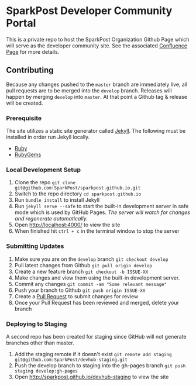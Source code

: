 # SparkPost Developer Community Portal
This is a private repo to host the SparkPost Organization Github Page which will serve as the developer community site.
See the associated [Confluence Page](https://confluence.int.messagesystems.com/display/DEVRELATIONS/SparkPost+Developer+Community+Portal) for more details.

## Contributing
Because any changes pushed to the `master` branch are immediately live, all pull requests are to be merged into the `develop` branch. Releases will happen by merging `develop` into `master`. At that point a Github tag & release will be created.

### Prerequisite
The site utilizes a static site generator called [Jekyll](http://jekyllrb.com/).
The following must be installed in order run Jekyll locally.
- [Ruby](http://www.ruby-lang.org/en/downloads/)
- [RubyGems](http://rubygems.org/pages/download)

### Local Development Setup
1. Clone the repo `git clone git@github.com:SparkPost/sparkpost.github.io.git`
2. Switch to the repo directory `cd sparkpost.github.io`
3. Run `bundle install` to install Jekyll
4. Run `jekyll serve --safe` to start the built-in development server in safe mode which is used by GitHub Pages. *The server will watch for changes and regenerate automatically.*
5. Open <http://localhost:4000/> to view the site
6. When finished hit `ctrl + c` in the terminal window to stop the server

### Submitting Updates
1. Make sure you are on the `develop` branch `git checkout develop`
2. Pull latest changes from Github `git pull origin develop`
3. Create a new feature branch `git checkout -b ISSUE-XX`
4. Make changes and view them using the built-in development server.
5. Commit any changes `git commit -am "Some relevant message"`
6. Push your branch to Github `git push origin ISSUE-XX`
7. Create a [Pull Request](https://github.com/SparkPost/sparkpost.github.io/pulls) to submit changes for review
8. Once your Pull Request has been reviewed and merged, delete your branch

### Deploying to Staging
A second repo has been created for staging since GitHub will not generate branches other than master.

1. Add the staging remote if it doesn't exist `git remote add staging git@github.com:SparkPost/devhub-staging.git`
2. Push the develop branch to staging into the gh-pages branch `git push staging develop:gh-pages`
3. Open http://sparkpost.github.io/devhub-staging to view the site
